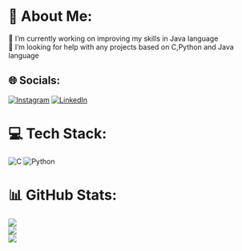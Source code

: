 # 💫 About Me:
🔭 I’m currently working on improving my skills in Java language<br>🤝 I’m looking for help with any projects based on C,Python and Java language<br>


## 🌐 Socials:
[![Instagram](https://img.shields.io/badge/Instagram-%23E4405F.svg?logo=Instagram&logoColor=white)](https://instagram.com/boiri_saik) [![LinkedIn](https://img.shields.io/badge/LinkedIn-%230077B5.svg?logo=linkedin&logoColor=white)](https://www.linkedin.com/in/b-saikiran-317521311) 

# 💻 Tech Stack:
![C](https://img.shields.io/badge/c-%2300599C.svg?style=for-the-badge&logo=c&logoColor=white) ![Python](https://img.shields.io/badge/python-3670A0?style=for-the-badge&logo=python&logoColor=ffdd54)
# 📊 GitHub Stats:
![](https://github-readme-stats.vercel.app/api?username=bsaikiran19&theme=neon&hide_border=false&include_all_commits=false&count_private=false)<br/>
![](https://github-readme-streak-stats.herokuapp.com/?user=bsaikiran19&theme=neon&hide_border=false)<br/>
![](https://github-readme-stats.vercel.app/api/top-langs/?username=bsaikiran19&theme=neon&hide_border=false&include_all_commits=false&count_private=false&layout=compact)

<!-- Proudly created with GPRM ( https://gprm.itsvg.in ) -->
